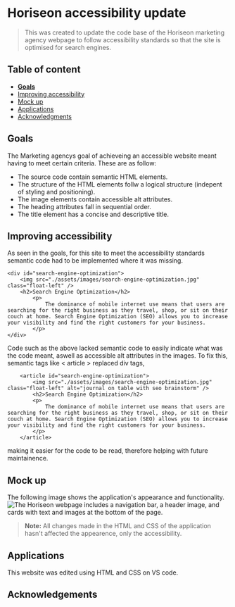 # Horiseon accessibility update

>This was created to update the code base of the Horiseon marketing agency webpage to follow accessibility standards so that the site is optimised for search engines.

## Table of content

- [**Goals**](#goals)
- [Improving accessibility](#improving-accessibility)
- [Mock up](#mock-up)
- [Applications](#applications)
- [Acknowledgments](#acknowledgements)


## Goals
The Marketing agencys goal of achieveing an accessible website meant having to meet certain criteria. These are as follow:
- The source code contain semantic HTML elements.
- The structure of the HTML elements follw a logical structure (indepent of styling and positioning).
- The image elements contain accessible alt attributes.
- The heading attributes fall in sequential order.
- The title element has a concise and descriptive title.

## Improving accessibility
As seen in the goals, for this site to meet the accessibility standards semantic code had to be implemented where it was missing. 

    <div id="search-engine-optimization">
        <img src="./assets/images/search-engine-optimization.jpg" class="float-left" />
        <h2>Search Engine Optimization</h2>
            <p>
                The dominance of mobile internet use means that users are searching for the right business as they travel, shop, or sit on their couch at home. Search Engine Optimization (SEO) allows you to increase your visibility and find the right customers for your business.
            </p>
    </div>

Code such as the above lacked semantic code to easily indicate what was the code meant, aswell as accessible alt attributes in the images. To fix this, semantic tags like < article > replaced div tags,

        <article id="search-engine-optimization">
            <img src="./assets/images/search-engine-optimization.jpg" class="float-left" alt="journal on table with seo brainstorm" />
            <h2>Search Engine Optimization</h2>
            <p>
                The dominance of mobile internet use means that users are searching for the right business as they travel, shop, or sit on their couch at home. Search Engine Optimization (SEO) allows you to increase your visibility and find the right customers for your business.
            </p>
        </article>
making it easier for the code to be read, therefore helping with future maintainence. 

## Mock up
The following image shows the application's appearance and functionality.
![The Horiseon webpage includes a navigation bar, a header image, and cards with text and images at the bottom of the page.](assets\subwayaintfresh.github.io_Homework-week-1_.png)

>**Note:** All changes made in the HTML and CSS of the application hasn't affected the appearence, only the accessibility. 

## Applications

This website was edited using HTML and CSS on VS code. 


## Acknowledgements


